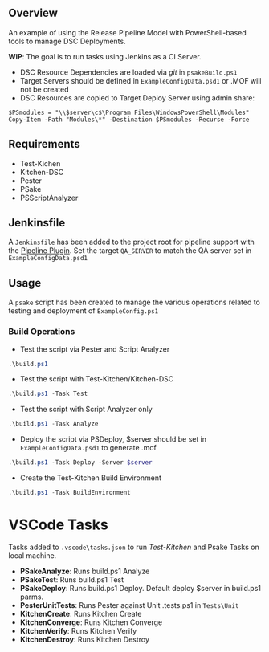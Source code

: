 ## Overview
An example of using the Release Pipeline Model with PowerShell-based tools to manage DSC Deployments.

**WIP**: The goal is to run tasks using Jenkins as a CI Server.

* DSC Resource Dependencies are loaded via *git* in `psakeBuild.ps1`
* Target Servers should be defined in `ExampleConfigData.psd1` or .MOF will not be created
* DSC Resources are copied to Target Deploy Server using admin share:
```
$PSmodules = "\\$server\c$\Program Files\WindowsPowerShell\Modules"
Copy-Item -Path "Modules\*" -Destination $PSmodules -Recurse -Force
``` 

## Requirements

* Test-Kichen
* Kitchen-DSC
* Pester
* PSake
* PSScriptAnalyzer

## Jenkinsfile
A `Jenkinsfile` has been added to the project root for pipeline support with the [Pipeline Plugin](https://wiki.jenkins-ci.org/display/JENKINS/Pipeline+Plugin).
Set the target `QA_SERVER` to match the QA server set in `ExampleConfigData.psd1`

## Usage
A ```psake``` script has been created to manage the various operations related to testing and deployment of ```ExampleConfig.ps1```

### Build Operations

* Test the script via Pester and Script Analyzer  
```powershell
.\build.ps1
```
    
* Test the script with Test-Kitchen/Kitchen-DSC 
```powershell
.\build.ps1 -Task Test
```
    
* Test the script with Script Analyzer only
```powershell
.\build.ps1 -Task Analyze
```
    
* Deploy the script via PSDeploy, $server should be set in `ExampleConfigData.psd1` to generate .mof  
```powershell
.\build.ps1 -Task Deploy -Server $server
```

* Create the Test-Kitchen Build Environment
```powershell
.\build.ps1 -Task BuildEnvironment
```

# VSCode Tasks
Tasks added to `.vscode\tasks.json` to run *Test-Kitchen* and Psake Tasks on local machine.

* **PSakeAnalyze**: Runs build.ps1 Analyze
* **PSakeTest**: Runs build.ps1 Test 
* **PSakeDeploy**: Runs build.ps1 Deploy. Default deploy $server in build.ps1 parms.
* **PesterUnitTests**: Runs Pester against Unit .tests.ps1 in `Tests\Unit`
* **KitchenCreate**: Runs Kitchen Create
* **KitchenConverge**: Runs Kitchen Converge
* **KitchenVerify**: Runs Kitchen Verify
* **KitchenDestroy**: Runs Kitchen Destroy